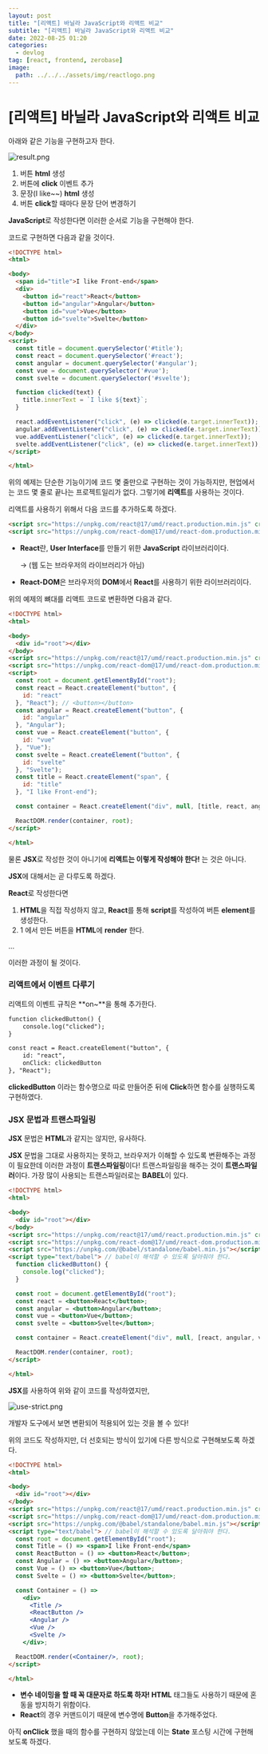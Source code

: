 ```yaml
---
layout: post
title: "[리액트] 바닐라 JavaScript와 리액트 비교"
subtitle: "[리액트] 바닐라 JavaScript와 리액트 비교"
date: 2022-08-25 01:20
categories:
  - devlog
tag: [react, frontend, zerobase]
image:
  path: ../../../assets/img/reactlogo.png
---
```


# [리액트] 바닐라 JavaScript와 리액트 비교

아래와 같은 기능을 구현하고자 한다.

![result.png](../../assets/img/develop/2022-08-24-dev-vj-and-react/result.png)

1. 버튼 **html** 생성
2. 버튼에 **click** 이벤트 추가
3. 문장(I like~~) **html** 생성
4. 버튼 **click**할 때마다 문장 단어 변경하기

**JavaScript**로 작성한다면 이러한 순서로 기능을 구현해야 한다.

코드로 구현하면 다음과 같을 것이다.

```html
<!DOCTYPE html>
<html>

<body>
  <span id="title">I like Front-end</span>
  <div>
    <button id="react">React</button>
    <button id="angular">Angular</button>
    <button id="vue">Vue</button>
    <button id="svelte">Svelte</button>
  </div>
</body>
<script>
  const title = document.querySelector('#title');
  const react = document.querySelector('#react');
  const angular = document.querySelector('#angular');
  const vue = document.querySelector('#vue');
  const svelte = document.querySelector('#svelte');

  function clicked(text) {
    title.innerText = `I like ${text}`;
  }

  react.addEventListener("click", (e) => clicked(e.target.innerText));
  angular.addEventListener("click", (e) => clicked(e.target.innerText));
  vue.addEventListener("click", (e) => clicked(e.target.innerText));
  svelte.addEventListener("click", (e) => clicked(e.target.innerText));
</script>

</html>
```

위의 예제는 단순한 기능이기에 코드 몇 줄만으로 구현하는 것이 가능하지만, 현업에서는 코드 몇 줄로 끝나는 프로젝트일리가 없다. 그렇기에 **리액트**를 사용하는 것이다.

리액트를 사용하기 위해서 다음 코드를 추가하도록 하겠다.

```html
<script src="https://unpkg.com/react@17/umd/react.production.min.js" crossorigin></script>
<script src="https://unpkg.com/react-dom@17/umd/react-dom.production.min.js" crossoriign></script>
```

- **React**란, **User Interface**를 만들기 위한 **JavaScript** 라이브러리이다.
    
    → (웹 도는 브라우저의 라이브러리가 아님)
    
- **React-DOM**은 브라우저의 **DOM**에서 **React**를 사용하기 위한 라이브러리이다.

위의 예제의 뼈대를 리액트 코드로 변환하면 다음과 같다.

```html
<!DOCTYPE html>
<html>

<body>
  <div id="root"></div>
</body>
<script src="https://unpkg.com/react@17/umd/react.production.min.js" crossorigin></script>
<script src="https://unpkg.com/react-dom@17/umd/react-dom.production.min.js" crossorigin></script>
<script>
  const root = document.getElementById("root");
  const react = React.createElement("button", {
    id: "react"
  }, "React"); // <button></button>
  const angular = React.createElement("button", {
    id: "angular"
  }, "Angular");
  const vue = React.createElement("button", {
    id: "vue"
  }, "Vue");
  const svelte = React.createElement("button", {
    id: "svelte"
  }, "Svelte");
  const title = React.createElement("span", {
    id: "title"
  }, "I like Front-end");

  const container = React.createElement("div", null, [title, react, angular, vue, svelte]);

  ReactDOM.render(container, root);
</script>

</html>
```

물론 **JSX**로 작성한 것이 아니기에 **리액트는 이렇게 작성해야 한다!** 는 것은 아니다.

**JSX**에 대해서는 곧 다루도록 하겠다.

**React**로 작성한다면

1. **HTML**을 직접 작성하지 않고, **React**를 통해 **script**를 작성하여 버튼 **element**를 생성한다.
2. 1 에서 만든 버튼을 **HTML**에 **render** 한다.

…

이러한 과정이 될 것이다.

### 리액트에서 이벤트 다루기

리액트의 이벤트 규칙은 **on~**을 통해 추가한다.

```html
function clickedButton() {
    console.log("clicked");
}

const react = React.createElement("button", {
    id: "react",
    onClick: clickedButton
}, "React");
```

 **clickedButton** 이라는 함수명으로 따로 만들어준 뒤에 **Click**하면 함수를 실행하도록 구현하였다.

### JSX 문법과 트랜스파일링

**JSX** 문법은 **HTML**과 같지는 않지만, 유사하다.

**JSX** 문법을 그대로 사용하지는 못하고, 브라우저가 이해할 수 있도록 변환해주는 과정이 필요한데 이러한 과정이 **트랜스파일링**이다! 트랜스파일링을 해주는 것이 **트랜스파일러**이다. 가장 많이 사용되는 트랜스파일러로는 **BABEL**이 있다.

```html
<!DOCTYPE html>
<html>

<body>
  <div id="root"></div>
</body>
<script src="https://unpkg.com/react@17/umd/react.production.min.js" crossorigin></script>
<script src="https://unpkg.com/react-dom@17/umd/react-dom.production.min.js" crossorigin></script>
<script src="https://unpkg.com/@babel/standalone/babel.min.js"></script>
<script type="text/babel"> // babel이 해석할 수 있도록 달아줘야 한다.
  function clickedButton() {
    console.log("clicked");
  }

  const root = document.getElementById("root");
  const react = <button>React</button>;
  const angular = <button>Angular</button>;
  const vue = <button>Vue</button>;
  const svelte = <button>Svelte</button>;

  const container = React.createElement("div", null, [react, angular, vue, svelte]);

  ReactDOM.render(container, root);
</script>

</html>
```

**JSX**를 사용하여 위와 같이 코드를 작성하였지만,

![use-strict.png](../../assets/img/develop/2022-08-24-dev-vj-and-react/use-strict.png)

개발자 도구에서 보면 변환되어 적용되어 있는 것을 볼 수 있다!

위의 코드도 작성하지만, 더 선호되는 방식이 있기에 다른 방식으로 구현해보도록 하겠다.

```html
<!DOCTYPE html>
<html>

<body>
  <div id="root"></div>
</body>
<script src="https://unpkg.com/react@17/umd/react.production.min.js" crossorigin></script>
<script src="https://unpkg.com/react-dom@17/umd/react-dom.production.min.js" crossorigin></script>
<script src="https://unpkg.com/@babel/standalone/babel.min.js"></script>
<script type="text/babel"> // babel이 해석할 수 있도록 달아줘야 한다.
  const root = document.getElementById("root");
  const Title = () => <span>I like Front-end</span>
  const ReactButton = () => <button>React</button>;
  const Angular = () => <button>Angular</button>;
  const Vue = () => <button>Vue</button>;
  const Svelte = () => <button>Svelte</button>;

  const Container = () =>
    <div>
      <Title />
      <ReactButton /> 
      <Angular /> 
      <Vue /> 
      <Svelte />
    </div>;

  ReactDOM.render(<Container/>, root);
</script>

</html>
```

- **변수 네이밍을 할 때 꼭 대문자로 하도록 하자! HTML** 태그들도 사용하기 때문에 혼동을 방지하기 위함이다.
- **React**의 경우 커맨드이기 때문에 변수명에 **Button**을 추가해주었다.

아직 **onClick** 했을 때의 함수를 구현하지 않았는데 이는 **State** 포스팅 시간에 구현해보도록 하겠다.